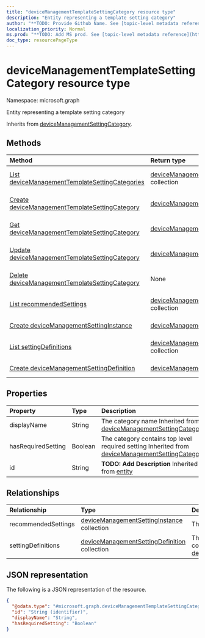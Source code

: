```yaml
---
title: "deviceManagementTemplateSettingCategory resource type"
description: "Entity representing a template setting category"
author: "**TODO: Provide Github Name. See [topic-level metadata reference](https://msgo.azurewebsites.net/add/document/guidelines/metadata.html#topic-level-metadata)**"
localization_priority: Normal
ms.prod: "**TODO: Add MS prod. See [topic-level metadata reference](https://msgo.azurewebsites.net/add/document/guidelines/metadata.html#topic-level-metadata)**"
doc_type: resourcePageType
---
```


# deviceManagementTemplateSettingCategory resource type

Namespace: microsoft.graph



Entity representing a template setting category


Inherits from [deviceManagementSettingCategory](../resources/devicemanagementsettingcategory.md).

## Methods
|Method|Return type|Description|
|:---|:---|:---|
|[List deviceManagementTemplateSettingCategories](../api/devicemanagementtemplatesettingcategory-list.md)|[deviceManagementTemplateSettingCategory](../resources/devicemanagementtemplatesettingcategory.md) collection|Get a list of the [deviceManagementTemplateSettingCategory](../resources/devicemanagementtemplatesettingcategory.md) objects and their properties.|
|[Create deviceManagementTemplateSettingCategory](../api/devicemanagementtemplatesettingcategory-create.md)|[deviceManagementTemplateSettingCategory](../resources/devicemanagementtemplatesettingcategory.md)|Create a new [deviceManagementTemplateSettingCategory](../resources/devicemanagementtemplatesettingcategory.md) object.|
|[Get deviceManagementTemplateSettingCategory](../api/devicemanagementtemplatesettingcategory-get.md)|[deviceManagementTemplateSettingCategory](../resources/devicemanagementtemplatesettingcategory.md)|Read the properties and relationships of a [deviceManagementTemplateSettingCategory](../resources/devicemanagementtemplatesettingcategory.md) object.|
|[Update deviceManagementTemplateSettingCategory](../api/devicemanagementtemplatesettingcategory-update.md)|[deviceManagementTemplateSettingCategory](../resources/devicemanagementtemplatesettingcategory.md)|Update the properties of a [deviceManagementTemplateSettingCategory](../resources/devicemanagementtemplatesettingcategory.md) object.|
|[Delete deviceManagementTemplateSettingCategory](../api/devicemanagementtemplatesettingcategory-delete.md)|None|Deletes a [deviceManagementTemplateSettingCategory](../resources/devicemanagementtemplatesettingcategory.md) object.|
|[List recommendedSettings](../api/devicemanagementtemplatesettingcategory-list-recommendedsettings.md)|[deviceManagementSettingInstance](../resources/devicemanagementsettinginstance.md) collection|Get the deviceManagementSettingInstance resources from the recommendedSettings navigation property.|
|[Create deviceManagementSettingInstance](../api/devicemanagementtemplatesettingcategory-post-recommendedsettings.md)|[deviceManagementSettingInstance](../resources/devicemanagementsettinginstance.md)|Create a new deviceManagementSettingInstance object.|
|[List settingDefinitions](../api/devicemanagementtemplatesettingcategory-list-settingdefinitions.md)|[deviceManagementSettingDefinition](../resources/devicemanagementsettingdefinition.md) collection|Get the deviceManagementSettingDefinition resources from the settingDefinitions navigation property.|
|[Create deviceManagementSettingDefinition](../api/devicemanagementtemplatesettingcategory-post-settingdefinitions.md)|[deviceManagementSettingDefinition](../resources/devicemanagementsettingdefinition.md)|Create a new deviceManagementSettingDefinition object.|

## Properties
|Property|Type|Description|
|:---|:---|:---|
|displayName|String|The category name Inherited from [deviceManagementSettingCategory](../resources/devicemanagementsettingcategory.md)|
|hasRequiredSetting|Boolean|The category contains top level required setting Inherited from [deviceManagementSettingCategory](../resources/devicemanagementsettingcategory.md)|
|id|String|**TODO: Add Description** Inherited from [entity](../resources/entity.md)|

## Relationships
|Relationship|Type|Description|
|:---|:---|:---|
|recommendedSettings|[deviceManagementSettingInstance](../resources/devicemanagementsettinginstance.md) collection|The settings this category contains|
|settingDefinitions|[deviceManagementSettingDefinition](../resources/devicemanagementsettingdefinition.md) collection|The setting definitions this category contains Inherited from [deviceManagementSettingCategory](../resources/devicemanagementsettingcategory.md)|

## JSON representation
The following is a JSON representation of the resource.
<!-- {
  "blockType": "resource",
  "keyProperty": "id",
  "@odata.type": "microsoft.graph.deviceManagementTemplateSettingCategory",
  "baseType": "microsoft.graph.deviceManagementSettingCategory",
  "openType": false
}
-->
``` json
{
  "@odata.type": "#microsoft.graph.deviceManagementTemplateSettingCategory",
  "id": "String (identifier)",
  "displayName": "String",
  "hasRequiredSetting": "Boolean"
}
```

